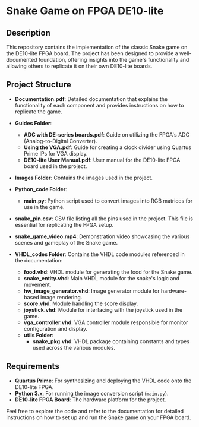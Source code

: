 # Snake Game on FPGA DE10-lite

## Description

This repository contains the implementation of the classic Snake game on the DE10-lite FPGA board. The project has been designed to provide a well-documented foundation, offering insights into the game's functionality and allowing others to replicate it on their own DE10-lite boards.

## Project Structure

- **Documentation.pdf**: Detailed documentation that explains the functionality of each component and provides instructions on how to replicate the game.
  
- **Guides Folder**:
  - **ADC with DE-series boards.pdf**: Guide on utilizing the FPGA's ADC (Analog-to-Digital Converter).
  - **Using the VGA.pdf**: Guide for creating a clock divider using Quartus Prime IPs for VGA display.
  - **DE10-lite User Manual.pdf**: User manual for the DE10-lite FPGA board used in the project.

- **Images Folder**: Contains the images used in the project.

- **Python_code Folder**:
  - **main.py**: Python script used to convert images into RGB matrices for use in the game.

- **snake_pin.csv**: CSV file listing all the pins used in the project. This file is essential for replicating the FPGA setup.

- **snake_game_video.mp4**: Demonstration video showcasing the various scenes and gameplay of the Snake game.

- **VHDL_codes Folder**: Contains the VHDL code modules referenced in the documentation:
  - **food.vhd**: VHDL module for generating the food for the Snake game.
  - **snake_entity.vhd**: Main VHDL module for the snake's logic and movement.
  - **hw_image_generator.vhd**: Image generator module for hardware-based image rendering.
  - **score.vhd**: Module handling the score display.
  - **joystick.vhd**: Module for interfacing with the joystick used in the game.
  - **vga_controller.vhd**: VGA controller module responsible for monitor configuration and display.
  - **utils Folder**:
    - **snake_pkg.vhd**: VHDL package containing constants and types used across the various modules.

## Requirements

- **Quartus Prime**: For synthesizing and deploying the VHDL code onto the DE10-lite FPGA.
- **Python 3.x**: For running the image conversion script (`main.py`).
- **DE10-lite FPGA Board**: The hardware platform for the project.
  
Feel free to explore the code and refer to the documentation for detailed instructions on how to set up and run the Snake game on your FPGA board.
